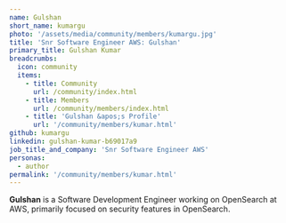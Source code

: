 ```yaml
---
name: Gulshan
short_name: kumargu
photo: '/assets/media/community/members/kumargu.jpg'
title: 'Snr Software Engineer AWS: Gulshan'
primary_title: Gulshan Kumar
breadcrumbs:
  icon: community
  items:
    - title: Community
      url: /community/index.html
    - title: Members
      url: /community/members/index.html
    - title: 'Gulshan &apos;s Profile'
      url: '/community/members/kumar.html'
github: kumargu
linkedin: gulshan-kumar-b69017a9
job_title_and_company: 'Snr Software Engineer AWS'
personas:
  - author
permalink: '/community/members/kumar.html'
---
```


**Gulshan** is a Software Development Engineer working on OpenSearch at AWS, primarily focused on security features in OpenSearch. 